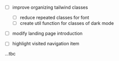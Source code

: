 - [ ] improve organizing tailwind classes

  - [ ] reduce repeated classes for font
  - [ ] create util function for classes of dark mode

- [ ] modify landing page introduction
- [ ] highlight visited navigation item

...tbc
